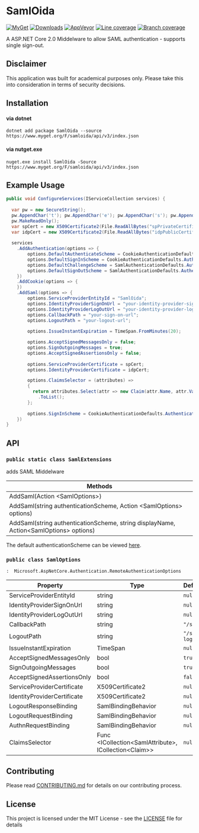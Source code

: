 # SamlOida

[![MyGet](https://img.shields.io/myget/samloida/v/samloida.svg)](https://www.myget.org/feed/samloida/package/nuget/SamlOida)
[![Downloads](https://img.shields.io/myget/samloida/dt/samloida.svg)](https://www.myget.org/feed/samloida/package/nuget/SamlOida)
[![AppVeyor](https://ci.appveyor.com/api/projects/status/c05vv9y58tbbcj1n/branch/master?svg=true)](https://ci.appveyor.com/project/peterwurzinger/samloida/branch/master)
[![Line coverage](https://samloida.blob.core.windows.net/samloida/report/badge_linecoverage.svg)](https://samloida.blob.core.windows.net/samloida/report/index.htm)
[![Branch coverage](https://samloida.blob.core.windows.net/samloida/report/badge_branchcoverage.svg)](https://samloida.blob.core.windows.net/samloida/report/index.htm)

A ASP.NET Core 2.0 Middelware to allow SAML authentication - supports single sign-out.

## Disclaimer

This application was built for academical purposes only. Please take this into consideration in terms of security decisions.

## Installation

#### via dotnet

`dotnet add package SamlOida --source https://www.myget.org/F/samloida/api/v3/index.json`

#### via nutget.exe

`nuget.exe install SamlOida -Source https://www.myget.org/F/samloida/api/v3/index.json`

## Example Usage

```csharp
public void ConfigureServices(IServiceCollection services) {
  
  var pw = new SecureString();
  pw.AppendChar('t'); pw.AppendChar('e'); pw.AppendChar('s'); pw.AppendChar('t');
  pw.MakeReadOnly();
  var spCert = new X509Certificate2(File.ReadAllBytes("spPrivateCertificate.pfx"), pw);
  var idpCert = new X509Certificate2(File.ReadAllBytes("idpPublicCertificate.cer"));
  
  services
    .AddAuthentication(options => {
        options.DefaultAuthenticateScheme = CookieAuthenticationDefaults.AuthenticationScheme;
        options.DefaultSignInScheme = CookieAuthenticationDefaults.AuthenticationScheme;
        options.DefaultChallengeScheme = SamlAuthenticationDefaults.AuthenticationScheme;
        options.DefaultSignOutScheme = SamlAuthenticationDefaults.AuthenticationScheme;
    })
    .AddCookie(options => {
    })
    .AddSaml(options => {
        options.ServiceProviderEntityId = "SamlOida";
        options.IdentityProviderSignOnUrl = "your-identity-provider-sign-on-url";
        options.IdentityProviderLogOutUrl = "your-identity-provider-log-out-url";
        options.CallbackPath = "your-sign-on-url";
        options.LogoutPath = "your-logout-url";
      
      	options.IssueInstantExpiration = TimeSpan.FromMinutes(20);

        options.AcceptSignedMessagesOnly = false;
        options.SignOutgoingMessages = true;
        options.AcceptSignedAssertionsOnly = false;
      
        options.ServiceProviderCertificate = spCert;
        options.IdentityProviderCertificate = idpCert;

        options.ClaimsSelector = (attributes) =>
        {
          return attributes.Select(attr => new Claim(attr.Name, attr.Values.FirstOrDefault()))
            .ToList();
		};
      
      	options.SignInScheme = CookieAuthenticationDefaults.AuthenticationScheme;
    })
}
```

## API

### `public static class SamlExtensions`

adds SAML Middelware

| Methods                                  |
| ---------------------------------------- |
| AddSaml(Action &lt;SamlOptions&gt;)      |
| AddSaml(string authenticationScheme, Action &lt;SamlOptions&gt; options) |
| AddSaml(string authenticationScheme, string displayName, Action&lt;SamlOptions&gt; options) |

The default authenticationScheme can be viewed [here](https://github.com/peterwurzinger/SamlOida/blob/master/src/SamlOida/SamlAuthenticationDefaults.cs).

### `public class SamlOptions `

`:  Microsoft.AspNetCore.Authentication.RemoteAuthenticationOptions`

| Property                    | Type                                     | DefaultValue     |
| --------------------------- | ---------------------------------------- | ---------------- |
| ServiceProviderEntityId     | string                                   | `null`           |
| IdentityProviderSignOnUrl   | string                                   | `null`           |
| IdentityProviderLogOutUrl   | string                                   | `null`           |
| CallbackPath                | string                                   | `"/saml-auth"`   |
| LogoutPath                  | string                                   | `"/saml-logout"` |
| IssueInstantExpiration      | TimeSpan                                 | `null`           |
| AcceptSignedMessagesOnly    | bool                                     | `true`           |
| SignOutgoingMessages        | bool                                     | `true`           |
| AcceptSignedAssertionsOnly  | bool                                     | `false`          |
| ServiceProviderCertificate  | X509Certificate2                         | `null`           |
| IdentityProviderCertificate | X509Certificate2                         | `null`           |
| LogoutResponseBinding       | SamlBindingBehavior                      | `null`           |
| LogoutRequestBinding        | SamlBindingBehavior                      | `null`           |
| AuthnRequestBinding         | SamlBindingBehavior                      | `null`           |
| ClaimsSelector              | Func &lt;ICollection&lt;SamlAttribute&gt;, ICollection&lt;Claim&gt;&gt; | `null`           |

## Contributing

Please read [CONTRIBUTING.md](CONTRIBUTING.md) for details on our contributing process.

## License

This project is licensed under the MIT License - see the [LICENSE](LICENSE) file for details